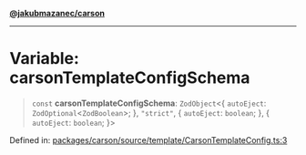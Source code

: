 [**@jakubmazanec/carson**](../README.md)

---

# Variable: carsonTemplateConfigSchema

> `const` **carsonTemplateConfigSchema**: `ZodObject`\<\{ `autoEject`:
> `ZodOptional`\<`ZodBoolean`\>; \}, `"strict"`, \{ `autoEject`: `boolean`; \}, \{ `autoEject`:
> `boolean`; \}\>

Defined in:
[packages/carson/source/template/CarsonTemplateConfig.ts:3](https://github.com/jakubmazanec/tools/blob/90a5050fae768000bb00b2044438762c3c8c0f98/packages/carson/source/template/CarsonTemplateConfig.ts#L3)
